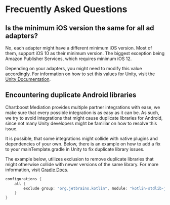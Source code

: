 # Frecuently Asked Questions

## Is the minimum iOS version the same for all ad adapters?

No, each adapter might have a different minimum iOS version. Most of them, support iOS 10 as their minimum version. The biggest exception being Amazon Publisher Services, which requires minimum iOS 12. 

Depending on your adapters, you might need to modify this value accordingly. For information on how to set this values for Unity, visit the [Unity Documentation](https://docs.unity3d.com/2017.3/Documentation/Manual/class-PlayerSettingsiOS.html).

## Encountering duplicate Android libraries

Chartboost Mediation provides multiple partner integrations with ease, we make sure that every possible integration is as easy as it can be. As such, we try to avoid integrations that might cause duplicate libraries for Android, since not many Unity developers might be familiar on how to resolve this issue. 

It is possible, that some integrations might collide with native plugins and dependencies of your own. Below, there is an example on how to add a fix to your mainTemplate.gradle in Unity to fix duplicate library issues.

The example below, utilizes exclusion to remove duplicate libraries that might otherwise collide with newer versions of the same library. For more information, visit [Gradle Docs](https://docs.gradle.org/current/userguide/resolution_rules.html#excluding_a_dependency_from_a_configuration_completely).

```groovy
configurations {
    all { 
        exclude group: "org.jetbrains.kotlin", module: "kotlin-stdlib-jdk8"
    }
}
```